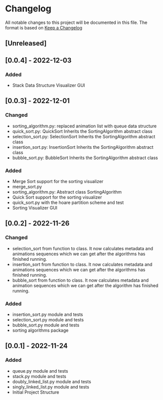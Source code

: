 # Changelog

All notable changes to this project will be documented in this file.
The format is based on [Keep a Changelog](https://keepachangelog.com/en/1.0.0/)

## [Unreleased]

## [0.0.4] - 2022-12-03

### Added
- Stack Data Structure Visualizer GUI

## [0.0.3] - 2022-12-01
### Changed
- sorting_algorithm.py: replaced animation list with queue data structure
- quick_sort.py: QuickSort Inherits the SortingAlgorithm abstract class
- selection_sort.py: SelectionSort Inherits the SortingAlgorithm abstract class
- insertion_sort.py: InsertionSort Inherits the SortingAlgorithm abstract class
- bubble_sort.py: BubbleSort Inherits the SortingAlgorithm abstract class

### Added
- Merge Sort support for the sorting visualizer
- merge_sort.py
- sorting_algorithm.py: Abstract class SortingAlgorithm
- Quick Sort support for the sorting visualizer
- quick_sort.py with the hoare partition scheme and test
- Sorting Visualizer GUI

## [0.0.2] - 2022-11-26

### Changed
- selection_sort from function to class. It now calculates metadata and animations 
sequences which we can get after the algorithms has finished running.
- insertion_sort from function to class. It now calculates metadata and animations 
sequences which we can get after the algorithms has finished running.
- bubble_sort from function to class. It now calculates metadata and animation 
sequences which we can get after the algorithm has finished running.

### Added
- insertion_sort.py module and tests
- selection_sort.py module and tests
- bubble_sort.py module and tests
- sorting algorithms package

## [0.0.1] - 2022-11-24

### Added
- queue.py module and tests
- stack.py module and tests
- doubly_linked_list.py module and tests
- singly_linked_list.py module and tests
- Initial Project Structure